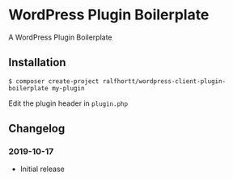 # WordPress Plugin Boilerplate

A WordPress Plugin Boilerplate

## Installation

`$ composer create-project ralfhortt/wordpress-client-plugin-boilerplate my-plugin`

Edit the plugin header in `plugin.php`

## Changelog

### 2019-10-17 

* Initial release
